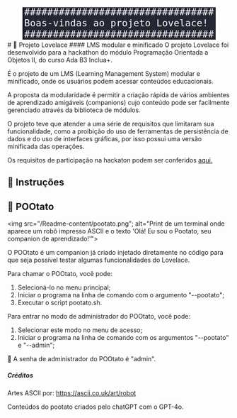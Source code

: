 <div style = "text-align: center;">
<img src="/Readme-content/boasvindas.png"; alt="Print de um terminal onde está impresso o texto 'Boas-vindas ao Projeto Lovelace!'">
</div>
# 🤖 Projeto Lovelace
#### LMS modular e minificado
O projeto Lovelace foi desenvolvido para a hackathon do módulo Programação Orientada a Objetos II, do curso Ada B3 Inclua+.

É o projeto de um LMS (Learning Management System) modular e minificado, onde os usuários podem acessar conteúdos educacionais.

A proposta da modularidade é permitir a criação rápida de vários ambientes de aprendizado amigáveis (companions) cujo conteúdo pode ser facilmente gerenciado através da biblioteca de módulos.

O projeto teve que atender a uma série de requisitos que limitaram sua funcionalidade, como a proibição do uso de ferramentas de persistência de dados e do uso de interfaces gráficas, por isso possui uma versão minificada das operações.

Os requisitos de participação na hackaton podem ser conferidos [aqui.](https://gist.github.com/rafarocha#ada-lovelace-pootathon-poompetition-poodyssey)

## 📑 Instruções



## 🥔 POOtato
<img src="/Readme-content/pootato.png"; alt="Print de um terminal onde aparece um robô impresso ASCII e o texto 'Olá! Eu sou o Pootato, seu companion de aprendizado!'">

O POOtato é um companion já criado injetado diretamente no código para que seja possível testar algumas funcionalidades do Lovelace.

Para chamar o POOtato, você pode:
1. Selecioná-lo no menu principal;
2. Iniciar o programa na linha de comando com o argumento "--pootato";
3. Executar o script pootato.sh.

Para entrar no modo de administrador do POOtato, você pode:
1. Selecionar este modo no menu de acesso;
2. Iniciar o programa na linha de comando com os argumentos "--pootato" e "--admin";

🛂 A senha de administrador do POOtato é "admin".


##### Créditos
Artes ASCII por: https://ascii.co.uk/art/robot

Conteúdos do pootato criados pelo chatGPT com o GPT-4o.


